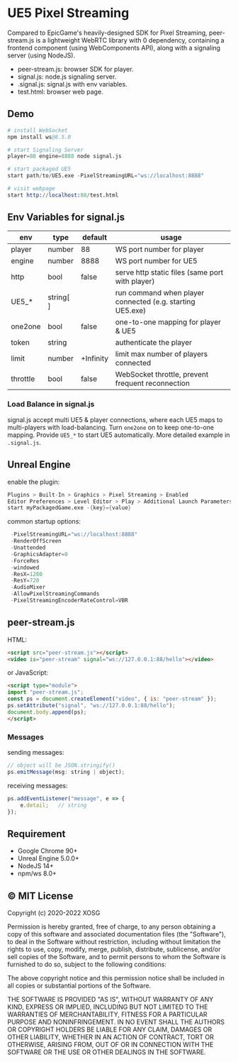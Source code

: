 # UE5 Pixel Streaming

Compared to EpicGame's heavily-designed SDK for Pixel Streaming, peer-stream.js is a lightweight WebRTC library with 0 dependency, containing a frontend component (using WebComponents API), along with a signaling server (using NodeJS).

- peer-stream.js: browser SDK for player.
- signal.js: node.js signaling server.
- .signal.js: signal.js with env variables.
- test.html: browser web page.

## Demo

```s
# install WebSocket
npm install ws@8.5.0

# start Signaling Server
player=88 engine=8888 node signal.js

# start packaged UE5
start path/to/UE5.exe -PixelStreamingURL="ws://localhost:8888"

# visit webpage
start http://localhost:88/test.html
```

## Env Variables for signal.js

| env      | type      | default   | usage                                                     |
| -------- | --------- | --------- | --------------------------------------------------------- |
| player   | number    | 88        | WS port number for player                                 |
| engine   | number    | 8888      | WS port number for UE5                                    |
| http     | bool      | false     | serve http static files (same port with player)           |
| UE5_*    | string[ ] |           | run command when player connected (e.g. starting UE5.exe) |
| one2one  | bool      | false     | one-to-one mapping for player & UE5                       |
| token    | string    |           | authenticate the player                                   |
| limit    | number    | +Infinity | limit max number of players connected                     |
| throttle | bool      | false     | WebSocket throttle, prevent frequent reconnection         |

### Load Balance in signal.js

signal.js accept multi UE5 & player connections, where each UE5 maps to multi-players with load-balancing. Turn `one2one` on to keep one-to-one mapping. Provide `UE5_*` to start UE5 automatically. More detailed example in `.signal.js`.

## Unreal Engine

enable the plugin:

```s
Plugins > Built-In > Graphics > Pixel Streaming > Enabled
Editor Preferences > Level Editor > Play > Additional Launch Parameters
start myPackagedGame.exe -{key}={value}
```

common startup options:

```s
 -PixelStreamingURL="ws://localhost:8888"
 -RenderOffScreen
 -Unattended
 -GraphicsAdapter=0
 -ForceRes
 -windowed
 -ResX=1280
 -ResY=720
 -AudioMixer
 -AllowPixelStreamingCommands
 -PixelStreamingEncoderRateControl=VBR
```

## peer-stream.js

HTML:

```html
<script src="peer-stream.js"></script>
<video is="peer-stream" signal="ws://127.0.0.1:88/hello"></video>
```

or JavaScript:

```html
<script type="module">
import "peer-stream.js";
const ps = document.createElement("video", { is: "peer-stream" });
ps.setAttribute("signal", "ws://127.0.0.1:88/hello");
document.body.append(ps);
</script>
```

### Messages

sending messages:

```js
// object will be JSON.stringify()
ps.emitMessage(msg: string | object);
```

receiving messages:

```js
ps.addEventListener("message", e => {
    e.detail;   // string
});
```

## Requirement

- Google Chrome 90+
- Unreal Engine 5.0.0+
- NodeJS 14+
- npm/ws 8.0+

## © MIT License

Copyright (c) 2020-2022 XOSG

Permission is hereby granted, free of charge, to any person obtaining a copy of this software and associated documentation files (the "Software"), to deal in the Software without restriction, including without limitation the rights to use, copy, modify, merge, publish, distribute, sublicense, and/or sell copies of the Software, and to permit persons to whom the Software is furnished to do so, subject to the following conditions:

The above copyright notice and this permission notice shall be included in all copies or substantial portions of the Software.

THE SOFTWARE IS PROVIDED "AS IS", WITHOUT WARRANTY OF ANY KIND, EXPRESS OR IMPLIED, INCLUDING BUT NOT LIMITED TO THE WARRANTIES OF MERCHANTABILITY, FITNESS FOR A PARTICULAR PURPOSE AND NONINFRINGEMENT. IN NO EVENT SHALL THE AUTHORS OR COPYRIGHT HOLDERS BE LIABLE FOR ANY CLAIM, DAMAGES OR OTHER LIABILITY, WHETHER IN AN ACTION OF CONTRACT, TORT OR OTHERWISE, ARISING FROM, OUT OF OR IN CONNECTION WITH THE SOFTWARE OR THE USE OR OTHER DEALINGS IN THE SOFTWARE.
